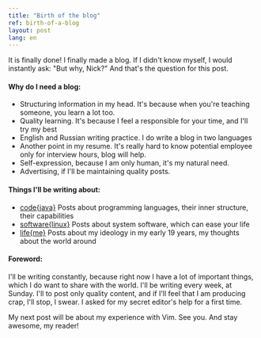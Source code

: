 ```yaml
---
title: "Birth of the blog"
ref: birth-of-a-blog
layout: post
lang: en
---
```


It is finally done! I finally made a blog. If I didn't know myself, I would instantly ask: "But why, Nick?" And that's the question for this post.

#### Why do I need a blog:
  * Structuring information in my head. It's because when you're teaching someone, you learn a lot too.
  * Quality learning. It's because I feel a responsible for your time, and I'll try my best
  * English and Russian writing practice. I do write a blog in two languages
  * Another point in my resume. It's really hard to know potential employee only for interview hours, blog will help.
  * Self-expression, because I am only human, it's my natural need.
  * Advertising, if I'll be maintaining quality posts.

#### Things I'll be writing about:
  * [code{java}](/code/) Posts about programming languages, their inner structure, their capabilities
  * [software{linux}](/software/) Posts about system software, which can ease your life
  * [life{me}](/life/) Posts about my ideology in my early 19 years, my thoughts about the world around

#### Foreword:
I'll be writing constantly, because right now I have a lot of important things, which I do want to share with the world.
I'll be writing every week, at Sunday.
I'll to post only quality content, and if I'll feel that I am producing crap, I'll stop, I swear.
I asked for my secret editor's help for a first time.

My next post will be about my experience with Vim.
See you. And stay awesome, my reader!
